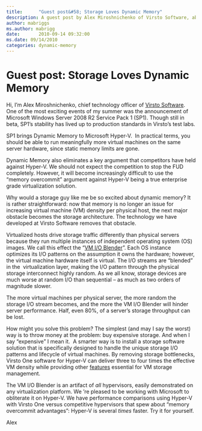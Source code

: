 ```yaml
---
title:      "Guest post&#58; Storage Loves Dynamic Memory"
description: A guest post by Alex Miroshnichenko of Virsto Software, about Dynamic Memory.
author: mabriggs
ms.author: mabrigg
date:       2010-09-14 09:32:00
ms.date: 09/14/2010
categories: dynamic-memory
---
```

# Guest post: Storage Loves Dynamic Memory

Hi, I’m Alex Miroshnichenko, chief technology officer of [Virsto Software](https://virsto.com/). One of the most exciting events of my summer was the announcement of Microsoft Windows Server 2008 R2 Service Pack 1 (SP1). Though still in beta, SP1’s stability has lived up to production standards in Virsto’s test labs.

SP1 brings Dynamic Memory to Microsoft Hyper-V.  In practical terms, you should be able to run meaningfully more virtual machines on the same server hardware, since static memory limits are gone.

Dynamic Memory also eliminates a key argument that competitors have held against Hyper-V. We should not expect the competition to stop the FUD completely. However, it will become increasingly difficult to use the “memory overcommit” argument against Hyper-V being a true enterprise grade virtualization solution.

Why would a storage guy like me be so excited about dynamic memory? It is rather straightforward: now that memory is no longer an issue for increasing virtual machine (VM) density per physical host, the next major obstacle becomes the storage architecture. The technology we have developed at Virsto Software removes that obstacle. 

Virtualized hosts drive storage traffic differently than physical servers because they run multiple instances of independent operating system (OS) images. We call this effect the “[VM I/O Blender](https://virsto.com/solutions/storage-performance-problems)”. Each OS instance optimizes its I/O patterns on the assumption it owns the hardware; however, the virtual machine hardware itself is virtual. The I/O streams are “blended” in the  virtualization layer, making the I/O pattern through the physical storage interconnect highly random. As we all know, storage devices are much worse at random I/O than sequential – as much as two orders of magnitude slower.

The more virtual machines per physical server, the more random the storage I/O stream becomes, and the more the VM I/O Blender will hinder server performance. Half, even 80%, of a server’s storage throughput can be lost.

How might you solve this problem? The simplest (and may I say the worst) way is to throw money at the problem: buy expensive storage. And when I say “expensive” I mean it.  A smarter way is to install a storage software solution that is specifically designed to handle the unique storage I/O patterns and lifecycle of virtual machines. By removing storage bottlenecks, Virsto One software for Hyper-V can deliver three to four times the effective VM density while providing other [features](https://www.virsto.com/products) essential for VM storage management. 

The VM I/O Blender is an artifact of _all_ hypervisors, easily demonstrated on any virtualization platform. We ’re pleased to be working with Microsoft to obliterate it on Hyper-V. We have performance comparisons using Hyper-V with Virsto One versus competitive hypervisors that spew about “memory overcommit advantages”: Hyper-V is several _times_ faster. Try it for yourself.

Alex
